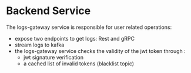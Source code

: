 # Backend Service

The logs-gateway service is responsible for user related operations:

- expose two endpoints to get logs: Rest and gRPC
- stream logs to kafka
- the logs-gateway service checks the validity of the jwt token through :
  - jwt signature verification
  - a cached list of invalid tokens (blacklist topic)
